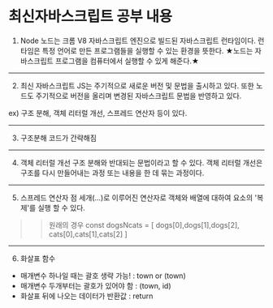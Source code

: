 # 최신자바스크립트 공부 내용


1. Node
노드는 크롬 V8 자바스크립트 엔진으로 빌드된 자바스크립트 런타임이다.
런타임은 특정 언어로 만든 프로그램들을 실행할 수 있는 환경을 뜻한다.
★노드는 자바스크립트 프로그램을 컴퓨터에서 실행할 수 있게 해준다.★

-----

2. 최신 자바스크립트
JS는 주기적으로 새로운 버전 및 문법을 출시하고 있다.
또한 노드도 주기적으로 버전을 올리며 변경된 자바스크립트 문법을 반영하고 있다.

ex) 구조 분해, 객체 리터럴 개선, 스프레드 연산자 등이 있다.

-----

3. 구조분해
코드가 간략해짐

-----

4. 객체 리터럴 개선
구조 분해와 반대되는 문법이라고 할 수 있다.
객체 리터럴 개선은 구조를 다시 만들어내는 과정 또는 내용을 한 데 묶는 과정이다.

-----

5. 스프레드 연산자
점 세개(...)로 이루어진 연산자로 
객체와 배열에 대하여 요소의 '복제'를 실행 할 수 있다.

>> 원래의 경우
const dogsNcats = [
  dogs[0],dogs[1],dogs[2],
  cats[0],cats[1],cats[2]
]
-----

6. 화살표 함수
- 매개변수 하나일 때는 괄호 생략 가능! : town or (town)
- 매개변수 두개부터는 괄호가 있어야 함 : (town, id)
- 화살표 뒤에 나오는 데이터가 반환값 : return
